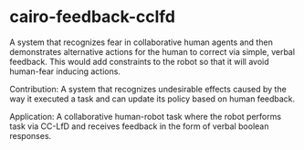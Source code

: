 # cairo-feedback-cclfd
A system that recognizes fear in collaborative human agents and then demonstrates alternative actions for the human to correct via simple, verbal feedback. This would add constraints to the robot so that it will avoid human-fear inducing actions.

Contribution: A system that recognizes undesirable effects caused by the way it executed a task and can update its policy based on human feedback.

Application: A collaborative human-robot task where the robot performs task via CC-LfD and receives feedback in the form of verbal boolean responses. 

